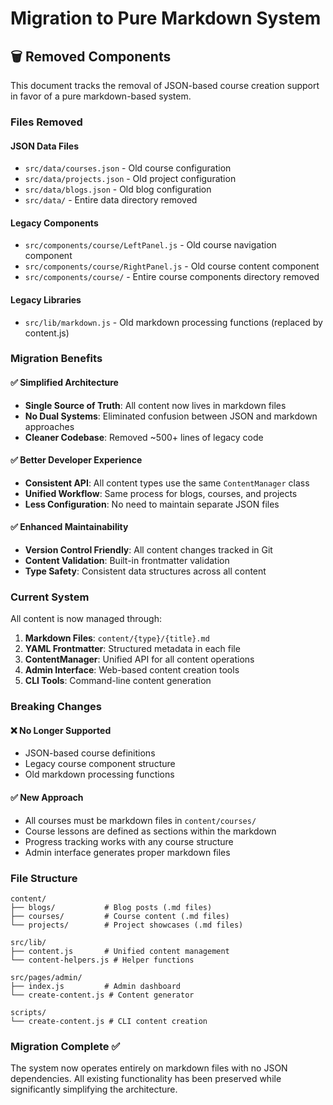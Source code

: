 # Migration to Pure Markdown System

## 🗑️ Removed Components

This document tracks the removal of JSON-based course creation support in favor of a pure markdown-based system.

### Files Removed

#### JSON Data Files
- `src/data/courses.json` - Old course configuration
- `src/data/projects.json` - Old project configuration  
- `src/data/blogs.json` - Old blog configuration
- `src/data/` - Entire data directory removed

#### Legacy Components
- `src/components/course/LeftPanel.js` - Old course navigation component
- `src/components/course/RightPanel.js` - Old course content component
- `src/components/course/` - Entire course components directory removed

#### Legacy Libraries
- `src/lib/markdown.js` - Old markdown processing functions (replaced by content.js)

### Migration Benefits

#### ✅ Simplified Architecture
- **Single Source of Truth**: All content now lives in markdown files
- **No Dual Systems**: Eliminated confusion between JSON and markdown approaches
- **Cleaner Codebase**: Removed ~500+ lines of legacy code

#### ✅ Better Developer Experience
- **Consistent API**: All content types use the same `ContentManager` class
- **Unified Workflow**: Same process for blogs, courses, and projects
- **Less Configuration**: No need to maintain separate JSON files

#### ✅ Enhanced Maintainability
- **Version Control Friendly**: All content changes tracked in Git
- **Content Validation**: Built-in frontmatter validation
- **Type Safety**: Consistent data structures across all content

### Current System

All content is now managed through:

1. **Markdown Files**: `content/{type}/{title}.md`
2. **YAML Frontmatter**: Structured metadata in each file
3. **ContentManager**: Unified API for all content operations
4. **Admin Interface**: Web-based content creation tools
5. **CLI Tools**: Command-line content generation

### Breaking Changes

#### ❌ No Longer Supported
- JSON-based course definitions
- Legacy course component structure
- Old markdown processing functions

#### ✅ New Approach
- All courses must be markdown files in `content/courses/`
- Course lessons are defined as sections within the markdown
- Progress tracking works with any course structure
- Admin interface generates proper markdown files

### File Structure

```
content/
├── blogs/           # Blog posts (.md files)
├── courses/         # Course content (.md files)
└── projects/        # Project showcases (.md files)

src/lib/
├── content.js       # Unified content management
└── content-helpers.js # Helper functions

src/pages/admin/
├── index.js         # Admin dashboard
└── create-content.js # Content generator

scripts/
└── create-content.js # CLI content creation
```

### Migration Complete ✅

The system now operates entirely on markdown files with no JSON dependencies. All existing functionality has been preserved while significantly simplifying the architecture.
